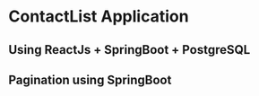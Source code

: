 # ContactList Application

## Using ReactJs + SpringBoot + PostgreSQL 

## Pagination using SpringBoot
